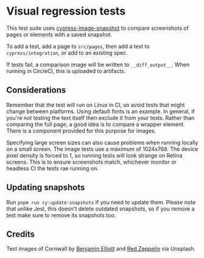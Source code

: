 # Visual regression tests

This test suite uses [cypress-image-snapshot](https://github.com/jaredpalmer/cypress-image-snapshot)
to compare screenshots of pages or elements with a saved snapshot.

To add a test, add a page to `src/pages`, then add a test to `cypress/integration`, or add to an existing spec.

If tests fail, a comparison image will be written to `__diff_output__`. When running in CircleCI, this is uploaded to artifacts.

## Considerations

Remember that the test will run on Linux in CI, so avoid tests that might change between platforms.
Using default fonts is an example. In general, if you're not testing the text itself then exclude it from your tests. Rather than comparing the full page, a good idea is to compare a wrapper element. There is a component provided for this purpose for images.

Specifying large screen sizes can also cause problems when running locally on a small screen. The image tests use a maximum of 1024x768. The device pixel density is forced to 1, so running tests will look strange on Retina screens. This is to ensure screenshots match, whichever monitor or headless CI the tests rae running on.

## Updating snapshots

Run `pnpm run cy:update-snapshots` if you need to update them. Please note that unlike Jest, this doesn't delete outdated snapshots, so if you remove a test make sure to remove its snapshots too.

## Credits

Test images of Cornwall by [Benjamin Elliott](https://unsplash.com/photos/lH0_kBu5iyo) and [Red Zeppelin](https://unsplash.com/photos/uJMxXtH-Qso) via Unsplash.
